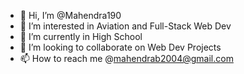 - 👋 Hi, I’m @Mahendra190
- 👀 I’m interested in Aviation and Full-Stack Web Dev
- 🌱 I’m currently in High School
- 💞️ I’m looking to collaborate on Web Dev Projects
- 📫 How to reach me @mahendrab2004@gmail.com

<!---
Mahendra190/Mahendra190 is a ✨ special ✨ repository because its `README.md` (this file) appears on your GitHub profile.
You can click the Preview link to take a look at your changes.
--->
